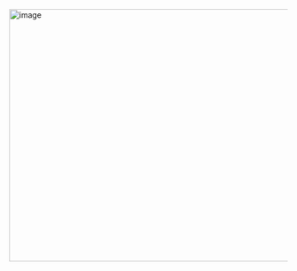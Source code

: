 <img width="1217" height="456" alt="image" src="https://github.com/user-attachments/assets/74c08289-e08b-4625-84d2-5d5fce382599" />
